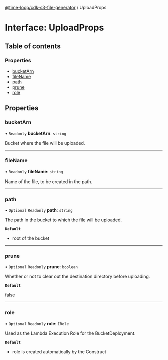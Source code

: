 [@time-loop/cdk-s3-file-generator](../README.md) / UploadProps

# Interface: UploadProps

## Table of contents

### Properties

- [bucketArn](UploadProps.md#bucketarn)
- [fileName](UploadProps.md#filename)
- [path](UploadProps.md#path)
- [prune](UploadProps.md#prune)
- [role](UploadProps.md#role)

## Properties

### bucketArn

• `Readonly` **bucketArn**: `string`

Bucket where the file will be uploaded.

___

### fileName

• `Readonly` **fileName**: `string`

Name of the file, to be created in the path.

___

### path

• `Optional` `Readonly` **path**: `string`

The path in the bucket to which the file will be uploaded.

**`Default`**

- root of the bucket

___

### prune

• `Optional` `Readonly` **prune**: `boolean`

Whether or not to clear out the destination directory before uploading.

**`Default`**

false

___

### role

• `Optional` `Readonly` **role**: `IRole`

Used as the Lambda Execution Role for the BucketDeployment.

**`Default`**

- role is created automatically by the Construct
